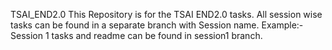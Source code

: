 TSAI_END2.0
This Repository is for the TSAI END2.0 tasks. 
All session wise tasks can be found in a separate branch with Session name. Example:- Session 1 tasks and readme can be found in session1 branch.
